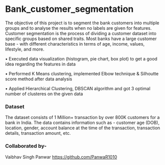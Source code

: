 # Bank_customer_segmentation
The objective of this project is to segment the bank customers into multiple groups and to analyse the results when no labels are given for features.
Customer segmentation is the process of dividing a customer dataset into specific groups based on shared traits. Most banks have a large customer base - with different characteristics in terms of age, income, values, lifestyle, and more. 

• Executed data visualization (histogram, pie chart, box plot) to get a good idea regarding the features in data 

• Performed K Means clustering, implemented Elbow technique & Silhoutte score method after data analysis 

• Applied Hierarchical Clustering, DBSCAN algorithm and got 3 optimal number of clusteres on the given data
### Dataset
The dataset consists of 1 Million+ transaction by over 800K customers for a bank in India. The data contains information such as - customer age (DOB), location, gender, account balance at the time of the transaction, transaction details, transaction amount, etc.

### Collaborated by-  
Vaibhav Singh Panwar https://github.com/PanwaR1010
